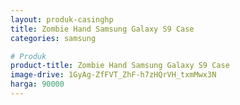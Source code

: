 ```yaml
---
layout: produk-casinghp
title: Zombie Hand Samsung Galaxy S9 Case
categories: samsung

# Produk
product-title: Zombie Hand Samsung Galaxy S9 Case
image-drive: 1GyAg-ZfFVT_ZhF-h7zHQrVH_txmMwx3N
harga: 90000
---
```

